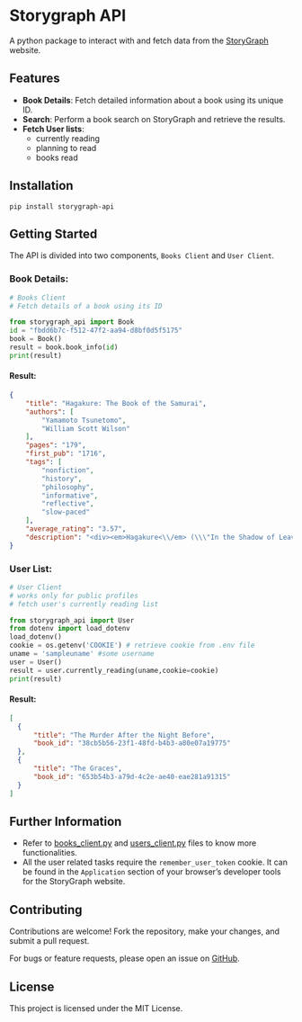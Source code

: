 # Storygraph API
A python package to interact with and fetch data from the [StoryGraph](https://app.thestorygraph.com/) website.

## Features
- **Book Details**: Fetch detailed information about a book using its unique ID.
- **Search**: Perform a book search on StoryGraph and retrieve the results.
- **Fetch User lists**: 
    -  currently reading
    -  planning to read
    -  books read

## Installation
```
pip install storygraph-api
```

## Getting Started

The API is divided into two components, `Books Client` and   `User Client`.

### Book Details:

```python
# Books Client
# Fetch details of a book using its ID

from storygraph_api import Book
id = "fbdd6b7c-f512-47f2-aa94-d8bf0d5f5175"
book = Book()
result = book.book_info(id)
print(result)
```
#### Result:
```json
{
    "title": "Hagakure: The Book of the Samurai",
    "authors": [
        "Yamamoto Tsunetomo",
        "William Scott Wilson"
    ],
    "pages": "179",
    "first_pub": "1716",
    "tags": [
        "nonfiction",
        "history",
        "philosophy",
        "informative",
        "reflective",
        "slow-paced"
    ],
    "average_rating": "3.57",
    "description": "<div><em>Hagakure<\\/em> (\\\"In the Shadow of Leaves\\\") is a manual for the samurai classes consisting of a series of short anecdotes and reflections that give both insight and instruction-in the philosophy and code of behavior that foster the true spirit of Bushido-the Way of the Warrior. It is not a book of philosophy as most would understand the word: it is a collection of thoughts and sayings recorded over a period of seven years, and as such covers a wide variety of subjects, often in no particular sequence. <br><br>The work represents an attitude far removed from our modern pragmatism and materialism, and possesses an intuitive rather than rational appeal in its assertion that Bushido is a Way of Dying, and that only a samurai retainer prepared and willing to die at any moment can be totally true to his lord. While <em>Hagakure<\\/em> was for many years a secret text known only to the warrior vassals of the Hizen fief to which the author belonged, it later came to be recognized as a classic exposition of samurai thought and came to influence many subsequent generations, including Yukio Mishima. <br><br>This translation offers 300 selections that constitute the core texts of the 1,300 present in the original. <br><em>Hagakure<\\/em> was featured prominently in the film <em>Ghost Dog<\\/em>, by Jim Jarmusch.<\\/div>"
}

```


### User List:

```python
# User Client
# works only for public profiles
# fetch user's currently reading list

from storygraph_api import User
from dotenv import load_dotenv
load_dotenv()
cookie = os.getenv('COOKIE') # retrieve cookie from .env file
uname = 'sampleuname' #some username 
user = User()
result = user.currently_reading(uname,cookie=cookie)
print(result)

```

#### Result:
  
  ```json
  [
    {
        "title": "The Murder After the Night Before",
        "book_id": "38cb5b56-23f1-48fd-b4b3-a80e07a19775"
    },
    {
        "title": "The Graces",
        "book_id": "653b54b3-a79d-4c2e-ae40-eae281a91315"
    }
]

  ```

## Further Information 
*  Refer to [books_client.py](https://github.com/ym496/storygraph-api/tree/main/storygraph_api/books_client.py) and [users_client.py](https://github.com/ym496/storygraph-api/tree/main/storygraph_api/users_client.py) files to know more functionalities.
*  All the user related tasks require the `remember_user_token` cookie. It can be found in the `Application` section of your browser’s developer tools for the StoryGraph website.

## Contributing
Contributions are welcome! Fork the repository, make your changes, and submit a pull request.

For bugs or feature requests, please open an issue on [GitHub](https://github.com/ym496/storygraph-api/issues).

## License

This project is licensed under the MIT License.
